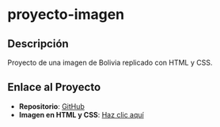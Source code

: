 # proyecto-imagen

## Descripción
Proyecto de una imagen de Bolivia replicado con HTML y CSS.

## Enlace al Proyecto
- **Repositorio**: [GitHub](https://github.com/tunombre/calculadora-basica)
- **Imagen en HTML y CSS**: [Haz clic aquí](https://criscaleb.github.io/proyecto-imagen/)
